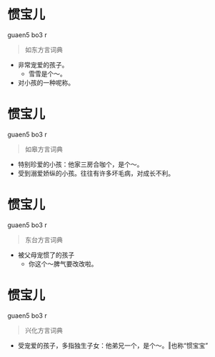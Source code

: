 # 惯宝儿
guaen5 bo3 r
> 如东方言词典
- 非常宠爱的孩子。
  - 雪雪是个～。
- 对小孩的一种呢称。

# 惯宝儿
guaen5 bo3 r
> 如皋方言词典
- 特别珍爱的小孩：他家三房合咖个，是个～。
- 受到溺爱娇纵的小孩。往往有许多坏毛病，对成长不利。

# 惯宝儿
guaen5 bo3 r
> 东台方言词典
- 被父母宠惯了的孩子
  - 你这个～脾气要改改啦。

# 惯宝儿
guaen5 bo3 r
> 兴化方言词典
- 受宠爱的孩子，多指独生子女：他弟兄一个，是个～。‖也称“惯宝宝”
